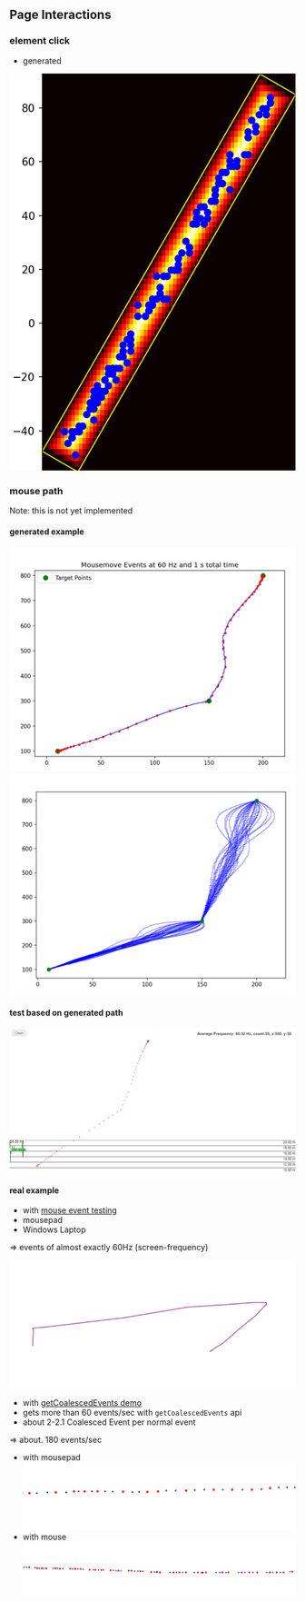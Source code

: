 ## Page Interactions


### element click
- generated


![heatmap.png](assets%2Fheatmap.png)


### mouse path
Note: this is not yet implemented

#### generated example
![img.png](assets/mousemove_events_gen.png)
![img.png](assets/mouse_path_gen.png)

#### test based on generated path
![img.png](assets/mousemove_events_test_sample_based.png)

#### real example
- with [mouse event testing](https://www.vsynctester.com/testing/mouse.html)
- mousepad
- Windows Laptop

=> events of almost exactly 60Hz (screen-frequency)

![img.png](assets/real_mouse_path.png)

- with [getCoalescedEvents demo](https://omwnk.csb.app/)
- gets more than 60 events/sec with `getCoalescedEvents` api
- about 2-2.1 Coalesced Event per normal event

=> about. 180 events/sec

- with mousepad
![img.png](assets/events_mousepad.png)
- with mouse
![img.png](assets/events_mouse.png)


